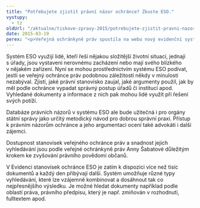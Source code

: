 ```yaml
---
title: "Potřebujete zjistit právní názor ochránce? Zkuste ESO."
vystupy:
  - tz
oldUrl: "/aktualne/tiskove-zpravy-2015/potrebujete-zjistit-pravni-nazor-ochrance-zkuste-eso/"
date: 2015-03-19
perex: "<p>Veřejná ochránkyně práv spustila na webu nový evidenční systém umožňující zájemcům vyhledávat zprávy a stanoviska k případům, kterými se ochránce zabýval, ale také například připomínky k zákonům a další dokumenty. Odborníci i veřejnost se tak mohou detailněji seznamovat s právními názory veřejného ochránce práv na konkrétní situace a témata.</p>"
---
```


<!-- imported from the old website -->

<p>Systém ESO využijí lidé, kteří řeší nějakou složitější životní situaci, jednají s úřady, jsou vystaveni nerovnému zacházení nebo mají svého blízkého v nějakém zařízení. Nyní se mohou prostřednictvím systému ESO podívat, jestli se veřejný ochránce práv podobnou záležitostí někdy v minulosti nezabýval. Zjistí, jaké právní stanovisko zaujal, jaké argumenty použil, jak by měl podle ochránce vypadat správný postup úřadů či institucí apod. Vyhledané dokumenty a informace z nich pak mohou lidé využít při řešení svých potíží. </p><p>Databáze právních názorů v systému ESO ale bude užitečná i pro orgány státní správy jako určitý metodický návod pro dobrou správní praxi. Přístup k právním názorům ochránce a jeho argumentaci ocení také advokáti i další zájemci.</p><p>Dostupnost stanovisek veřejného ochránce práv a snadnost jejich vyhledávání jsou podle veřejné ochránkyně práv Anny Šabatové důležitým krokem ke zvyšování právního povědomí občanů.</p><p>V Evidenci stanovisek ochránce ESO je zatím k dispozici více než tisíc dokumentů a každý den přibývají další. Systém umožňuje různé typy vyhledávání, které lze vzájemně kombinovat a dosáhnout tak co nejpřesnějšího výsledku. Je možné hledat dokumenty například podle oblastí práva, právního předpisu, který je např. zmiňován v rozhodnutí, fulltextem apod.</p>

